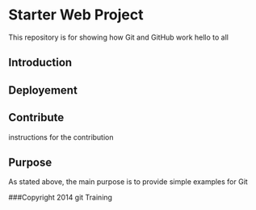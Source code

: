 
# Starter Web Project

This repository is for showing how Git and GitHub work
hello to all
## Introduction

## Deployement

## Contribute
instructions for the contribution

## Purpose

As stated above, the main purpose is to provide simple examples for Git 

###Copyright
2014 git Training